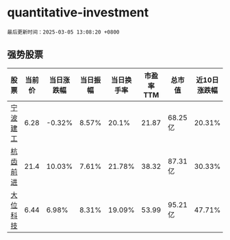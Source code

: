 # quantitative-investment

`最后更新时间：2025-03-05 13:08:20 +0800`

## 强势股票

|股票|当前价|当日涨跌幅|当日振幅|当日换手率|市盈率TTM|总市值|近10日涨跌幅|
|----|----|----|----|----|----|----|----|
|[宁波建工](https://xueqiu.com/S/SH601789)|6.28|-0.32%|8.57%|20.1%|21.87|68.25亿|20.31%|
|[杭齿前进](https://xueqiu.com/S/SH601177)|21.4|10.03%|7.61%|21.78%|38.32|87.31亿|30.33%|
|[大位科技](https://xueqiu.com/S/SH600589)|6.44|6.98%|8.31%|19.09%|53.99|95.21亿|47.71%|
